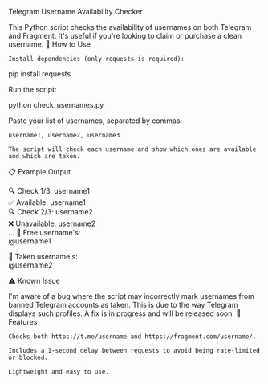 Telegram Username Availability Checker

This Python script checks the availability of usernames on both Telegram and Fragment. It's useful if you're looking to claim or purchase a clean username.
🔧 How to Use

    Install dependencies (only requests is required):

pip install requests

Run the script:

python check_usernames.py

Paste your list of usernames, separated by commas:

    username1, username2, username3

    The script will check each username and show which ones are available and which are taken.

📋 Example Output

🔍 Check 1/3: username1  
✅ Available: username1  
🔍 Check 2/3: username2  
❌ Unavailable: username2  
...
🎉 Free username's:  
@username1  

🚫 Taken username's:  
@username2

⚠️ Known Issue

I'm aware of a bug where the script may incorrectly mark usernames from banned Telegram accounts as taken. This is due to the way Telegram displays such profiles.
A fix is in progress and will be released soon.
📌 Features

    Checks both https://t.me/username and https://fragment.com/username/.

    Includes a 1-second delay between requests to avoid being rate-limited or blocked.

    Lightweight and easy to use.

